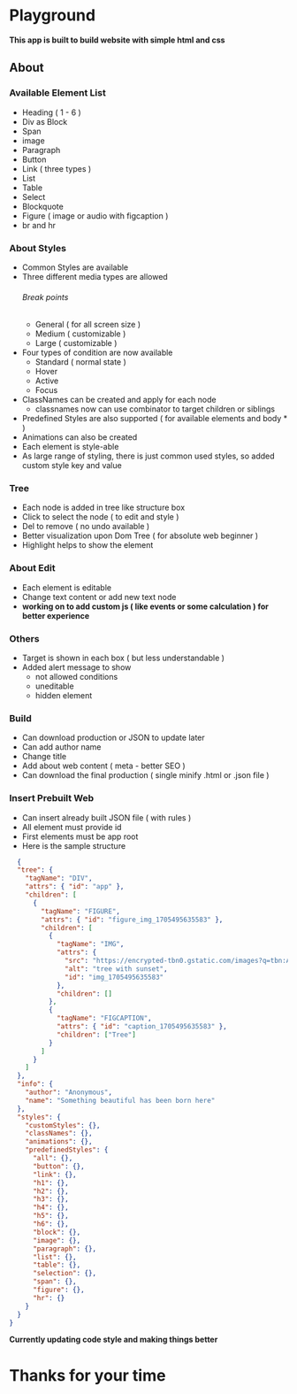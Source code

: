# Playground

**This app is built to build website with simple html and css**

## About

### Available Element List

- Heading ( 1 - 6 )
- Div as Block
- Span
- image
- Paragraph
- Button
- Link ( three types )
- List
- Table
- Select
- Blockquote
- Figure ( image or audio with figcaption )
- br and hr

### About Styles

- Common Styles are available
- Three different media types are allowed
  ###### Break points
  - General ( for all screen size )
  - Medium ( customizable )
  - Large ( customizable )
- Four types of condition are now available
  - Standard ( normal state )
  - Hover
  - Active
  - Focus
- ClassNames can be created and apply for each node
  - classnames now can use combinator to target children or siblings
- Predefined Styles are also supported ( for available elements and body \* )
- Animations can also be created
- Each element is style-able
- As large range of styling, there is just common used styles, so added custom style key and value

### Tree

- Each node is added in tree like structure box
- Click to select the node ( to edit and style )
- Del to remove ( no undo available )
- Better visualization upon Dom Tree ( for absolute web beginner )
- Highlight helps to show the element

### About Edit

- Each element is editable
- Change text content or add new text node
- **working on to add custom js ( like events or some calculation ) for better experience**

### Others

- Target is shown in each box ( but less understandable )
- Added alert message to show
  - not allowed conditions
  - uneditable
  - hidden element

### Build

- Can download production or JSON to update later
- Can add author name
- Change title
- Add about web content ( meta - better SEO )
- Can download the final production ( single minify .html or .json file )

### Insert Prebuilt Web

- Can insert already built JSON file ( with rules )
- All element must provide id
- First elements must be app root
- Here is the sample structure

```JSON
  {
  "tree": {
    "tagName": "DIV",
    "attrs": { "id": "app" },
    "children": [
      {
        "tagName": "FIGURE",
        "attrs": { "id": "figure_img_1705495635583" },
        "children": [
          {
            "tagName": "IMG",
            "attrs": {
              "src": "https://encrypted-tbn0.gstatic.com/images?q=tbn:ANd9GcRHH8mepO4avVq5NJFuruMoqN02xAqm5Jk7IryH9iVuNw&s",
              "alt": "tree with sunset",
              "id": "img_1705495635583"
            },
            "children": []
          },
          {
            "tagName": "FIGCAPTION",
            "attrs": { "id": "caption_1705495635583" },
            "children": ["Tree"]
          }
        ]
      }
    ]
  },
  "info": {
    "author": "Anonymous",
    "name": "Something beautiful has been born here"
  },
  "styles": {
    "customStyles": {},
    "classNames": {},
    "animations": {},
    "predefinedStyles": {
      "all": {},
      "button": {},
      "link": {},
      "h1": {},
      "h2": {},
      "h3": {},
      "h4": {},
      "h5": {},
      "h6": {},
      "block": {},
      "image": {},
      "paragraph": {},
      "list": {},
      "table": {},
      "selection": {},
      "span": {},
      "figure": {},
      "hr": {}
    }
  }
}

```

**Currently updating code style and making things better**

# Thanks for your time
